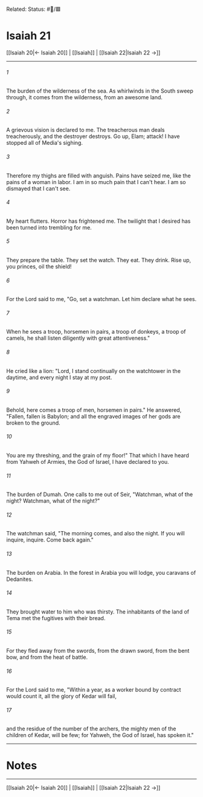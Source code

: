 Related:
Status: #📖/🟥
# Isaiah 21

[[Isaiah 20|← Isaiah 20]] | [[Isaiah]] | [[Isaiah 22|Isaiah 22 →]]
***



###### 1 
The burden of the wilderness of the sea. As whirlwinds in the South sweep through, it comes from the wilderness, from an awesome land. 

###### 2 
A grievous vision is declared to me. The treacherous man deals treacherously, and the destroyer destroys. Go up, Elam; attack! I have stopped all of Media's sighing. 

###### 3 
Therefore my thighs are filled with anguish. Pains have seized me, like the pains of a woman in labor. I am in so much pain that I can't hear. I am so dismayed that I can't see. 

###### 4 
My heart flutters. Horror has frightened me. The twilight that I desired has been turned into trembling for me. 

###### 5 
They prepare the table. They set the watch. They eat. They drink. Rise up, you princes, oil the shield! 

###### 6 
For the Lord said to me, "Go, set a watchman. Let him declare what he sees. 

###### 7 
When he sees a troop, horsemen in pairs, a troop of donkeys, a troop of camels, he shall listen diligently with great attentiveness." 

###### 8 
He cried like a lion: "Lord, I stand continually on the watchtower in the daytime, and every night I stay at my post. 

###### 9 
Behold, here comes a troop of men, horsemen in pairs." He answered, "Fallen, fallen is Babylon; and all the engraved images of her gods are broken to the ground. 

###### 10 
You are my threshing, and the grain of my floor!" That which I have heard from Yahweh of Armies, the God of Israel, I have declared to you. 

###### 11 
The burden of Dumah. One calls to me out of Seir, "Watchman, what of the night? Watchman, what of the night?" 

###### 12 
The watchman said, "The morning comes, and also the night. If you will inquire, inquire. Come back again." 

###### 13 
The burden on Arabia. In the forest in Arabia you will lodge, you caravans of Dedanites. 

###### 14 
They brought water to him who was thirsty. The inhabitants of the land of Tema met the fugitives with their bread. 

###### 15 
For they fled away from the swords, from the drawn sword, from the bent bow, and from the heat of battle. 

###### 16 
For the Lord said to me, "Within a year, as a worker bound by contract would count it, all the glory of Kedar will fail, 

###### 17 
and the residue of the number of the archers, the mighty men of the children of Kedar, will be few; for Yahweh, the God of Israel, has spoken it."

---
# Notes


***
[[Isaiah 20|← Isaiah 20]] | [[Isaiah]] | [[Isaiah 22|Isaiah 22 →]]
